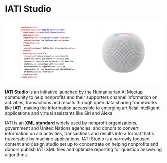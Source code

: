 # IATI Studio

![Iamage](https://github.com/Humanitarian-AI/IATIStudio/blob/main/sample_xml_speaker.png)

**IATI Studio** is an initiative launched by the Humanitarian AI Meetup community to help nonprofits and their supporters channel information on activities, transactions and results through open data sharing frameworks like **IATI**, making the information accessible to emerging artificial intelligent applications and virtual assistants like Siri and Alexa. 
 
IATI is an **XML standard** widely used by nonprofit organizations, government and United Nations agencies, and donors to convert information on aid activities, transactions and results into a format that's traversable by machine applications. IATI Studio is a narrowly focused content and design studio set up to concentrate on helping nonprofits and donors publish IATI XML files and optimize reporting for question answering algorithms. 
